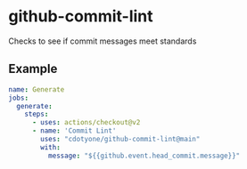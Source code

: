 # github-commit-lint
Checks to see if commit messages meet standards

## Example

```yaml
name: Generate
jobs:
  generate:
    steps:
      - uses: actions/checkout@v2
      - name: 'Commit Lint'
        uses: "cdotyone/github-commit-lint@main"
        with:
          message: "${{github.event.head_commit.message}}"

